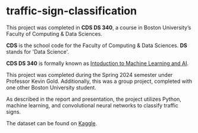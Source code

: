 # traffic-sign-classification

This project was completed in **CDS DS 340**, a course in Boston University’s Faculty of Computing & Data Sciences.

**CDS** is the school code for the Faculty of Computing & Data Sciences.
**DS** stands for 'Data Science'.

**CDS DS 340** is formally known as [Intoduction to Machine Learning and AI](https://www.bu.edu/academics/cds/courses/cds-ds-340/).

This project was completed during the Spring 2024 semester under Professor Kevin Gold. Additionally, this was a group project, completed with one other Boston University student.

As described in the report and presentation, the project utilizes Python, machine learning, and convolutional neural networks to classify traffic signs.

The dataset can be found on [Kaggle](https://www.kaggle.com/datasets/ahemateja19bec1025/traffic-sign-dataset-classification).
